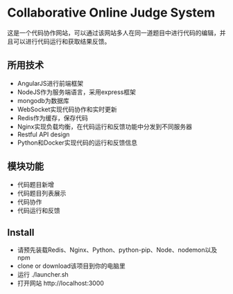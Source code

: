 # Collaborative Online Judge System

 这是一个代码协作网站，可以通过该网站多人在同一道题目中进行代码的编辑，并且可以进行代码运行和获取结果反馈。
 
## 所用技术
- AngularJS进行前端框架
- NodeJS作为服务端语言，采用express框架
- mongodb为数据库
- WebSocket实现代码协作和实时更新
- Redis作为缓存，保存代码
- Nginx实现负载均衡，在代码运行和反馈功能中分发到不同服务器
- Restful API design
- Python和Docker实现代码的运行和反馈信息

## 模块功能
- 代码题目新增
- 代码题目列表展示
- 代码协作
- 代码运行和反馈

## Install
- 请预先装载Redis、Nginx、Python、python-pip、Node、nodemon以及npm
- clone or download该项目到你的电脑里
- 运行 ./launcher.sh
- 打开网站 http://localhost:3000